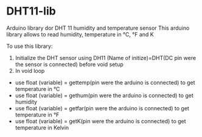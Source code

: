 # DHT11-lib
Arduino library dor DHT 11 humidity and temperature sensor
This arduino library allows to read humidity, temperature in °C, °F and K

To use this library:

1. Initialize the DHT sensor using DH11 (Name of initize)=DHT(DC pin were the sensor is connected) before void setup
2. In void loop 
  - use float (variable) = gettemp(pin were the arduino is connected) to get temperature in °C
  - use float (variable) = gethum(pin were the arduino is connected) to get humidity
  - use float (variable) = getfar(pin were the arduino is connected) to get temperature in °F
  - use float (variable) = getK(pin were the arduino is connected) to get temperature in Kelvin
  
